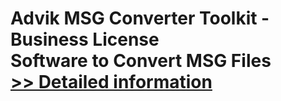 # Advik MSG Converter Toolkit - Business License<br />Software to Convert MSG Files<br />[>> Detailed information](https://secure.shareit.com/shareit/product.html?productid=300805779&affiliateid=200057808)